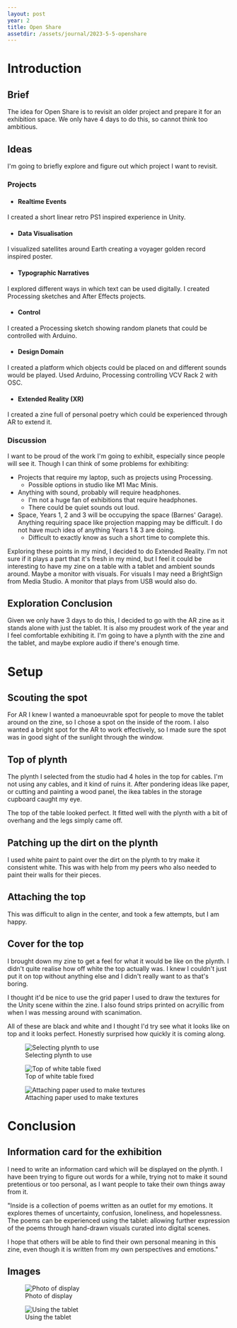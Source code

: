 ```yaml
---
layout: post
year: 2
title: Open Share
assetdir: /assets/journal/2023-5-5-openshare
---
```


# Introduction

## Brief

The idea for Open Share is to revisit an older project and prepare it for an exhibition space. We only have 4 days to do this, so cannot think too ambitious. 

## Ideas

I'm going to briefly explore and figure out which project I want to revisit.
### Projects
* #### Realtime Events
I created a short linear retro PS1 inspired experience in Unity.
* #### Data Visualisation
I visualized satellites around Earth creating a voyager golden record inspired poster.
* #### Typographic Narratives
I explored different ways in which text can be used digitally. I created Processing sketches and After Effects projects.
* #### Control
I created a Processing sketch showing random planets that could be controlled with Arduino.
* #### Design Domain
I created a platform which objects could be placed on and different sounds would be played. Used Arduino, Processing controlling VCV Rack 2 with OSC.
* #### Extended Reality (XR)
I created a zine full of personal poetry which could be experienced through AR to extend it.

### Discussion
I want to be proud of the work I'm going to exhibit, especially since people will see it. 
Though I can think of some problems for exhibiting:
* Projects that require my laptop, such as projects using Processing.
  * Possible options in studio like M1 Mac Minis.
* Anything with sound, probably will require headphones.
  * I'm not a huge fan of exhibitions that require headphones. 
  * There could be quiet sounds out loud.
* Space, Years 1, 2 and 3 will be occupying the space (Barnes' Garage). Anything requiring space like projection mapping may be difficult. I do not have much idea of anything Years 1 & 3 are doing. 
  * Difficult to exactly know as such a short time to complete this.

Exploring these points in my mind, I decided to do Extended Reality. I'm not sure if it plays a part that it's fresh in my mind, but I feel it could be interesting to have my zine on a table with a tablet and ambient sounds around. Maybe a monitor with visuals. For visuals I may need a BrightSign from Media Studio. A monitor that plays from USB would also do. 

## Exploration Conclusion

Given we only have 3 days to do this, I decided to go with the AR zine as it stands alone with just the tablet. It is also my proudest work of the year and I feel comfortable exhibiting it. I'm going to have a plynth with the zine and the tablet, and maybe explore audio if there's enough time.

# Setup

## Scouting the spot

For AR I knew I wanted a manoeuvrable spot for people to move the tablet around on the zine, so I chose a spot on the inside of the room. I also wanted a bright spot for the AR to work effectively, so I made sure the spot was in good sight of the sunlight through the window.

## Top of plynth

The plynth I selected from the studio had 4 holes in the top for cables. I'm not using any cables, and it kind of ruins it. After pondering ideas like paper, or cutting and painting a wood panel, the ikea tables in the storage cupboard caught my eye. 

The top of the table looked perfect. It fitted well with the plynth with a bit of overhang and the legs simply came off.

## Patching up the dirt on the plynth

I used white paint to paint over the dirt on the plynth to try make it consistent white. This was with help from my peers who also needed to paint their walls for their pieces.

## Attaching the top

This was difficult to align in the center, and took a few attempts, but I am happy.

## Cover for the top

I brought down my zine to get a feel for what it would be like on the plynth. I didn't quite realise how off white the top actually was. I knew I couldn't just put it on top without anything else and I didn't really want to as that's boring. 

I thought it'd be nice to use the grid paper I used to draw the textures for the Unity scene within the zine. I also found strips printed on acryillic from when I was messing around with scanimation. 

All of these are black and white and I thought I'd try see what it looks like on top and it looks perfect. Honestly surprised how quickly it is coming along.

<div class="row">
    <figure class="figure col-4">
        <img src="{{ page.assetdir }}/step1.jpg" class="figure-img img-fluid" alt="Selecting plynth to use">
        <figcaption class="figure-caption">Selecting plynth to use</figcaption>
    </figure>
    <figure class="figure col-4">
        <img src="{{ page.assetdir }}/step2.jpg" class="figure-img img-fluid" alt="Top of white table fixed">
        <figcaption class="figure-caption">Top of white table fixed</figcaption>
    </figure>
    <figure class="figure col-4">
        <img src="{{ page.assetdir }}/step3.jpg" class="figure-img img-fluid" alt="Attaching paper used to make textures">
        <figcaption class="figure-caption">Attaching paper used to make textures</figcaption>
    </figure>
</div>

<!-- ![Selecting plynth to use]({{ page.assetdir }}/step1.jpg)
![Top of white table fixed]({{ page.assetdir }}/step2.jpg)
![Attaching paper used to make textures]({{ page.assetdir }}/step3.jpg) -->

# Conclusion

## Information card for the exhibition

I need to write an information card which will be displayed on the plynth. I have been trying to figure out words for a while, trying not to make it sound pretentious or too personal, as I want people to take their own things away from it.

"Inside is a collection of poems written as an outlet for my emotions. It explores themes of uncertainty, confusion, loneliness, and hopelessness. The poems can be experienced using the tablet: allowing further expression of the poems through hand-drawn visuals curated into digital scenes. 

I hope that others will be able to find their own personal meaning in this zine, even though it is written from my own perspectives and emotions." 

## Images

<div class="row">
    <figure class="figure col-6">
        <img src="{{ page.assetdir }}/exhibition1.jpg" class="figure-img img-fluid" alt="Photo of display">
        <figcaption class="figure-caption">Photo of display</figcaption>
    </figure>
    <figure class="figure col-6">
        <img src="{{ page.assetdir }}/exhibition2.jpg" class="figure-img img-fluid" alt="Using the tablet">
        <figcaption class="figure-caption">Using the tablet</figcaption>
    </figure>
</div>